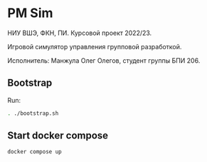 <h1> PM Sim </h1>

НИУ ВШЭ, ФКН, ПИ. Курсовой проект 2022/23.

Игровой симулятор управления групповой разработкой.

Исполнитель: Манжула Олег Олегов, студент группы БПИ 206.

## Bootstrap

Run:

```bash
. ./bootstrap.sh
```

## Start docker compose

```bash
docker compose up
```
